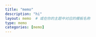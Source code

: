 ```yaml
---
title: "memo"
description: "hi"
layout: memo  # 或在你的主题中对应的模板名称
type: memo
categories: [memo]
---
```

